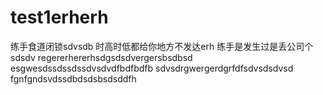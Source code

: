 # test1erherh
练手食道闭锁sdvsdb
时高时低都给你地方不发达erh
练手是发生过是丢公司个sdsdv
regererhererhsdgsdsdvergersbsdbsd
esgwesdssdssdssdvsdvdfbdfbdfb
sdvsdrgwergerdgrfdfsdvsdsdvsd
fgnfgndsvdssdbdsdsbsdsddfh
